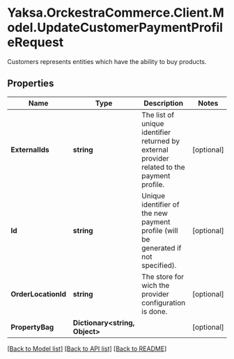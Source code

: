 # Yaksa.OrckestraCommerce.Client.Model.UpdateCustomerPaymentProfileRequest
Customers represents entities which have the ability to buy products.

## Properties

Name | Type | Description | Notes
------------ | ------------- | ------------- | -------------
**ExternalIds** | **string** | The list of unique identifier returned by external provider related to the payment profile. | [optional] 
**Id** | **string** | Unique identifier of the new payment profile (will be generated if not specified). | [optional] 
**OrderLocationId** | **string** | The store for wich the provider configuration is done. | [optional] 
**PropertyBag** | **Dictionary&lt;string, Object&gt;** |  | [optional] 

[[Back to Model list]](../README.md#documentation-for-models) [[Back to API list]](../README.md#documentation-for-api-endpoints) [[Back to README]](../README.md)

